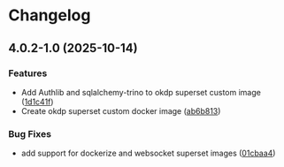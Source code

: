 # Changelog

## 4.0.2-1.0 (2025-10-14)


### Features

* Add Authlib and sqlalchemy-trino to okdp superset custom image ([1d1c41f](https://github.com/OKDP/okdp-superset/commit/1d1c41fa66c2651edb7bc361cfbe9024596fe282))
* Create okdp superset custom docker image ([ab6b813](https://github.com/OKDP/okdp-superset/commit/ab6b813b3d4dbb0842167dd5c6ca3d278c43a596))


### Bug Fixes

* add support for dockerize and websocket superset images ([01cbaa4](https://github.com/OKDP/okdp-superset/commit/01cbaa450d40c6ac3e848942ae0c25a84045fa8f))
